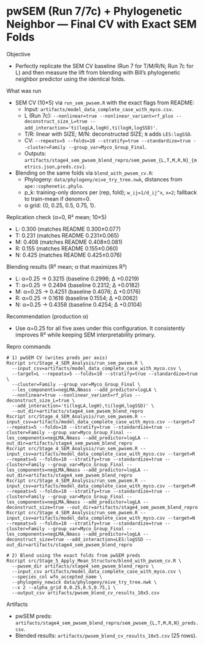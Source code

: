 # pwSEM (Run 7/7c) + Phylogenetic Neighbor — Final CV with Exact SEM Folds

Objective
- Perfectly replicate the SEM CV baseline (Run 7 for T/M/R/N; Run 7c for L) and then measure the lift from blending with Bill’s phylogenetic neighbor predictor using the identical folds.

What was run
- SEM CV (10×5) via `run_sem_pwsem.R` with the exact flags from README:
  - Input: `artifacts/model_data_complete_case_with_myco.csv`.
  - L (Run 7c): `--nonlinear=true --nonlinear_variant=rf_plus --deconstruct_size_L=true --add_interaction='ti(logLA,logH),ti(logH,logSSD)'`.
  - T/R: linear with SIZE; M/N: deconstructed SIZE; `N` adds `LES:logSSD`.
  - CV: `--repeats=5 --folds=10 --stratify=true --standardize=true --cluster=Family --group_var=Myco_Group_Final`.
  - Outputs: `artifacts/stage4_sem_pwsem_blend_repro/sem_pwsem_{L,T,M,R,N}_{metrics.json,preds.csv}`.
- Blending on the same folds via `blend_with_pwsem_cv.R`:
  - Phylogeny: `data/phylogeny/eive_try_tree.nwk`, distances from `ape::cophenetic.phylo`.
  - p_k: training-only donors per (rep, fold); `w_ij=1/d_ij^x`, `x=2`; fallback to train-mean if denom=0.
  - α grid: {0, 0.25, 0.5, 0.75, 1}.

Replication check (α=0, R² mean; 10×5)
- L: 0.300 (matches README 0.300±0.077)
- T: 0.231 (matches README 0.231±0.065)
- M: 0.408 (matches README 0.408±0.081)
- R: 0.155 (matches README 0.155±0.060)
- N: 0.425 (matches README 0.425±0.076)

Blending results (R² mean; α that maximizes R²)
- L: α=0.25 → 0.3215 (baseline 0.2996; Δ +0.0219)
- T: α=0.25 → 0.2494 (baseline 0.2312; Δ +0.0182)
- M: α=0.25 → 0.4251 (baseline 0.4076; Δ +0.0176)
- R: α=0.25 → 0.1616 (baseline 0.1554; Δ +0.0062)
- N: α=0.25 → 0.4358 (baseline 0.4254; Δ +0.0104)

Recommendation (production α)
- Use α=0.25 for all five axes under this configuration. It consistently improves R² while keeping SEM interpretability primary.

Repro commands
```
# 1) pwSEM CV (writes preds per axis)
Rscript src/Stage_4_SEM_Analysis/run_sem_pwsem.R \
  --input_csv=artifacts/model_data_complete_case_with_myco.csv \
  --target=L --repeats=5 --folds=10 --stratify=true --standardize=true \
  --cluster=Family --group_var=Myco_Group_Final \
  --les_components=negLMA,Nmass --add_predictor=logLA \
  --nonlinear=true --nonlinear_variant=rf_plus --deconstruct_size_L=true \
  --add_interaction='ti(logLA,logH),ti(logH,logSSD)' \
  --out_dir=artifacts/stage4_sem_pwsem_blend_repro
Rscript src/Stage_4_SEM_Analysis/run_sem_pwsem.R --input_csv=artifacts/model_data_complete_case_with_myco.csv --target=T --repeats=5 --folds=10 --stratify=true --standardize=true --cluster=Family --group_var=Myco_Group_Final --les_components=negLMA,Nmass --add_predictor=logLA --out_dir=artifacts/stage4_sem_pwsem_blend_repro
Rscript src/Stage_4_SEM_Analysis/run_sem_pwsem.R --input_csv=artifacts/model_data_complete_case_with_myco.csv --target=R --repeats=5 --folds=10 --stratify=true --standardize=true --cluster=Family --group_var=Myco_Group_Final --les_components=negLMA,Nmass --add_predictor=logLA --out_dir=artifacts/stage4_sem_pwsem_blend_repro
Rscript src/Stage_4_SEM_Analysis/run_sem_pwsem.R --input_csv=artifacts/model_data_complete_case_with_myco.csv --target=M --repeats=5 --folds=10 --stratify=true --standardize=true --cluster=Family --group_var=Myco_Group_Final --les_components=negLMA,Nmass --add_predictor=logLA --deconstruct_size=true --out_dir=artifacts/stage4_sem_pwsem_blend_repro
Rscript src/Stage_4_SEM_Analysis/run_sem_pwsem.R --input_csv=artifacts/model_data_complete_case_with_myco.csv --target=N --repeats=5 --folds=10 --stratify=true --standardize=true --cluster=Family --group_var=Myco_Group_Final --les_components=negLMA,Nmass --add_predictor=logLA --deconstruct_size=true --add_interaction=LES:logSSD --out_dir=artifacts/stage4_sem_pwsem_blend_repro

# 2) Blend using the exact folds from pwSEM preds
Rscript src/Stage_5_Apply_Mean_Structure/blend_with_pwsem_cv.R \
  --pwsem_dir artifacts/stage4_sem_pwsem_blend_repro \
  --input_csv artifacts/model_data_complete_case_with_myco.csv \
  --species_col wfo_accepted_name \
  --phylogeny_newick data/phylogeny/eive_try_tree.nwk \
  --x 2 --alpha_grid 0,0.25,0.5,0.75,1 \
  --output_csv artifacts/pwsem_blend_cv_results_10x5.csv
```

Artifacts
- pwSEM preds: `artifacts/stage4_sem_pwsem_blend_repro/sem_pwsem_{L,T,M,R,N}_preds.csv`.
- Blended results: `artifacts/pwsem_blend_cv_results_10x5.csv` (25 rows).

